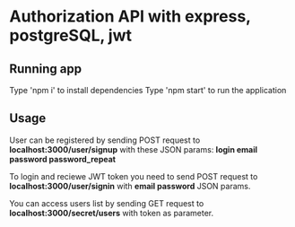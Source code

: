 Authorization API with express, postgreSQL, jwt
====



Running app
-----
Type 'npm i' to install dependencies
Type 'npm start' to run the application

Usage
-----

User can be registered by sending POST request to __localhost:3000/user/signup__ 
with these JSON params: **login email password password_repeat**  

To login and reciewe JWT token you need to send POST request to __localhost:3000/user/signin__
with **email password** JSON params. 

You can access users list by sending GET request to __localhost:3000/secret/users__
with token as parameter.
